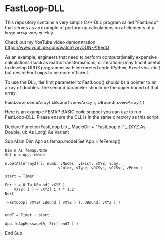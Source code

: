 # FastLoop-DLL
This repository contains a very simple C++ DLL program called "FastLoop" that serves as an example of performing calculations on all elements of a large array very quickly.

Check out my YouTube video demonstration:
https://www.youtube.com/watch?v=yOON-PfReoQ

As an example, engineers that need to perform computationally expensive calculations (such as matrix transformations, or iterations) may find it useful to develop UI/UX programms with interpreted code (Python, Excel vba, etc.) but desire For Loops to be more efficient.

To use the DLL, the first parameter to FastLoop() should be a pointer to an array of doubles. The second parameter should be the upper bound of that array.

FastLoop( someArray( LBound( someArray ), UBound( someArray ) )


Here is an example FEMAP BASIC code snippet you can use to run FastLoop-DLL. Please ensure the DLL is in the same directory as this script:

Declare Function FastLoop Lib _
MacroDir + "FastLoop.dll" _
(XYZ As Double, ub As Long) As Variant

Sub Main
    Dim App as femap.model
    Set App = feFemap()

	Dim n As femap.Node
	Set n = App.feNode

	n.GetAllArray2( 0, num&, vNodes, vExist, vXYZ, vLay, _
							vColor, vType, vDCSys, vOCSys, vPerm )

    start = Timer

	For i = 0 To UBound( vXYZ )
		vXYZ( i ) = vXYZ( i ) * 1.2
	Next

	'FastLoop( vXYZ( LBound ( vXYZ ) ), UBound( vXYZ ) )


	endT = Timer - start

    App.feAppMessage(0, Str( endT ) )


End Sub
